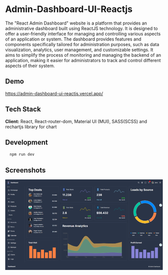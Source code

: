 
# Admin-Dashboard-UI-Reactjs

The "React Admin Dashboard" website is a platform that provides an administrative dashboard built using ReactJS technology. It is designed to offer a user-friendly interface for managing and controlling various aspects of an application or system. The dashboard provides features and components specifically tailored for administration purposes, such as data visualization, analytics, user management, and customizable settings. It aims to simplify the process of monitoring and managing the backend of an application, making it easier for administrators to track and control different aspects of their system.


## Demo

https://admin-dashboard-ui-reactjs.vercel.app/


## Tech Stack

**Client:** React, React-router-dom, Material UI (MUI), SASS(SCSS) and rechartjs library for chart


## Development

```bash
  npm run dev
```


## Screenshots

![App Screenshot](./design/admin-dashboard-ui.png)


